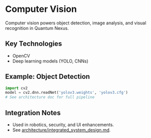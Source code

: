 # Computer Vision

Computer vision powers object detection, image analysis, and visual recognition in Quantum Nexus.

## Key Technologies
- OpenCV
- Deep learning models (YOLO, CNNs)

## Example: Object Detection
```python
import cv2
model = cv2.dnn.readNet('yolov3.weights', 'yolov3.cfg')
# See architecture doc for full pipeline
```

## Integration Notes
- Used in robotics, security, and UI enhancements.
- See [architecture/integrated_system_design.md](../architecture/integrated_system_design.md).
